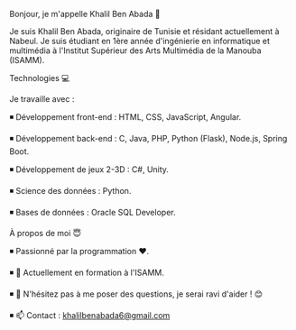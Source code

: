

Bonjour, je m'appelle Khalil Ben Abada 👋

Je suis Khalil Ben Abada, originaire de Tunisie et résidant actuellement à Nabeul. Je suis étudiant en 1ère année d'ingénierie en informatique et multimédia à l'Institut Supérieur des Arts Multimédia de la Manouba (ISAMM).

Technologies 💻

Je travaille avec :

◾ Développement front-end : HTML, CSS, JavaScript, Angular.

◾ Développement back-end : C, Java, PHP, Python (Flask), Node.js, Spring Boot.

◾ Développement de jeux 2-3D : C#, Unity.

◾ Science des données : Python.

◾ Bases de données : Oracle SQL Developer.

À propos de moi 😇

◾ Passionné par la programmation ❤️.

◾ 🌱 Actuellement en formation à l'ISAMM.

◾ 💬 N'hésitez pas à me poser des questions, je serai ravi d'aider ! 😊

◾ 📫 Contact : khalilbenabada6@gmail.com
